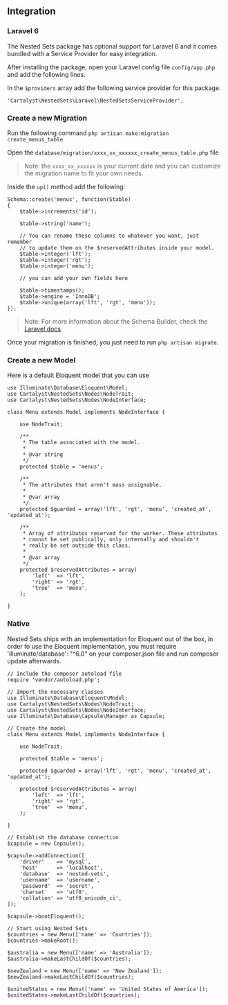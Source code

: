 ## Integration

### Laravel 6

The Nested Sets package has optional support for Laravel 6 and it comes bundled with a Service Provider for easy integration.

After installing the package, open your Laravel config file `config/app.php` and add the following lines.

In the `$providers` array add the following service provider for this package.

	'Cartalyst\NestedSets\Laravel\NestedSetsServiceProvider',

### Create a new Migration

Run the following command `php artisan make:migration create_menus_table`

Open the `database/migration/xxxx_xx_xxxxxx_create_menus_table.php` file

> Note: the `xxxx_xx_xxxxxx` is your current date and you can customize the migration name to fit your own needs.

Inside the `up()` method add the following:

```
Schema::create('menus', function($table)
{
	$table->increments('id');

	$table->string('name');

	// You can rename these columns to whatever you want, just remember
	// to update them on the $reservedAttributes inside your model.
	$table->integer('lft');
	$table->integer('rgt');
	$table->integer('menu');

	// you can add your own fields here

	$table->timestamps();
	$table->engine = 'InnoDB';
	$table->unique(array('lft', 'rgt', 'menu'));
});
```

> Note: For more information about the Schema Builder, check the [Laravel docs](http://laravel.com/docs/schema)

Once your migration is finished, you just need to run `php artisan migrate`.

### Create a new Model

Here is a default Eloquent model that you can use

```
use Illuminate\Database\Eloquent\Model;
use Cartalyst\NestedSets\Nodes\NodeTrait;
use Cartalyst\NestedSets\Nodes\NodeInterface;

class Menu extends Model implements NodeInterface {

	use NodeTrait;

	/**
	 * The table associated with the model.
	 *
	 * @var string
	 */
	protected $table = 'menus';

	/**
	 * The attributes that aren't mass assignable.
	 *
	 * @var array
	 */
	protected $guarded = array('lft', 'rgt', 'menu', 'created_at', 'updated_at');

	/**
	 * Array of attributes reserved for the worker. These attributes
	 * cannot be set publically, only internally and shouldn't
	 * really be set outside this class.
	 *
	 * @var array
	 */
	protected $reservedAttributes = array(
		'left'  => 'lft',
		'right' => 'rgt',
		'tree'  => 'menu',
	);

}
```

### Native

Nested Sets ships with an implementation for Eloquent out of the box, in order to use the Eloquent implementation, you must require 'illuminate/database': "^6.0" on your composer.json file and run composer update afterwards.

```
// Include the composer autoload file
require 'vendor/autoload.php';

// Import the necessary classes
use Illuminate\Database\Eloquent\Model;
use Cartalyst\NestedSets\Nodes\NodeTrait;
use Cartalyst\NestedSets\Nodes\NodeInterface;
use Illuminate\Database\Capsule\Manager as Capsule;

// Create the model
class Menu extends Model implements NodeInterface {

	use NodeTrait;

	protected $table = 'menus';

	protected $guarded = array('lft', 'rgt', 'menu', 'created_at', 'updated_at');

	protected $reservedAttributes = array(
		'left'  => 'lft',
		'right' => 'rgt',
		'tree'  => 'menu',
	);

}

// Establish the database connection
$capsule = new Capsule();

$capsule->addConnection([
	'driver'    => 'mysql',
	'host'      => 'localhost',
	'database'  => 'nested-sets',
	'username'  => 'username',
	'password'  => 'secret',
	'charset'   => 'utf8',
	'collation' => 'utf8_unicode_ci',
]);

$capsule->bootEloquent();

// Start using Nested Sets
$countries = new Menu(['name' => 'Countries']);
$countries->makeRoot();

$australia = new Menu(['name' => 'Australia']);
$australia->makeLastChildOf($countries);

$newZealand = new Menu(['name' => 'New Zealand']);
$newZealand->makeLastChildOf($countries);

$unitedStates = new Menu(['name' => 'United States of America']);
$unitedStates->makeLastChildOf($countries);
```
